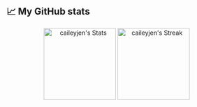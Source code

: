 ## 📈 My GitHub stats
<div class="badges-githubstats">
  <p align="center">
    <img src="https://github-readme-stats.vercel.app/api?username=caileyjen&theme=tokyonight&show_icons=true&hide_border=true&count_private=true" alt="caileyjen's Stats" height="165">
    <img src="https://github-readme-streak-stats.herokuapp.com/?user=caileyjen&theme=tokyonight&hide_border=true" alt="caileyjen's Streak" height="165">
  </p>
</div>
